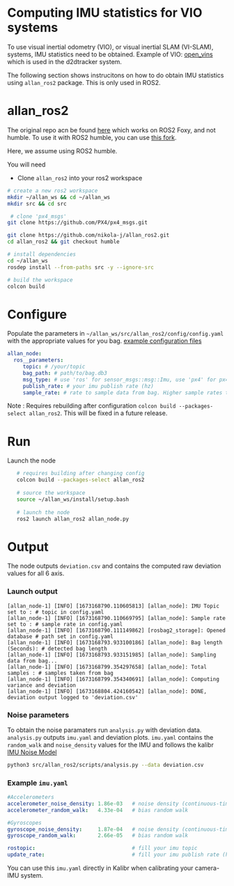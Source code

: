 # Computing IMU statistics for VIO systems
To use visual inertial odometry (VIO), or visual inertial SLAM (VI-SLAM), systems, IMU statistics need to be obtained.
Example of VIO: [open_vins](https://github.com/rpng/open_vins) which is used in the d2dtracker system.

The following section shows instrucitons on how to do obtain IMU statistics using `allan_ros2` package. This is only used in ROS2.

# allan_ros2
The original repo acn be found [here](https://github.com/CruxDevStuff/allan_ros2) which works  on ROS2 Foxy, and not humble.
To use it with ROS2 humble, you can use [this fork](https://github.com/nikola-j/allan_ros2/tree/humble).

Here, we assume using ROS2 humble.

You will need
* Clone `allan_ros2` into your ros2 workspace
```bash
# create a new ros2 workspace 
mkdir ~/allan_ws && cd ~/allan_ws
mkdir src && cd src

 # clone 'px4_msgs' 
git clone https://github.com/PX4/px4_msgs.git

git clone https://github.com/nikola-j/allan_ros2.git
cd allan_ros2 && git checkout humble

# install dependencies
cd ~/allan_ws
rosdep install --from-paths src -y --ignore-src

# build the workspace
colcon build 
```
# Configure
Populate the parameters in ```~/allan_ws/src/allan_ros2/config/config.yaml``` with the appropriate values for you bag. [example configuration files](https://github.com/CruxDevStuff/allan_ros2_dev/tree/main/config)
```yaml
allan_node:
  ros__parameters:
     topic: # /your/topic 
     bag_path: # path/to/bag.db3
     msg_type: # use 'ros' for sensor_msgs::msg::Imu, use 'px4' for px4_msgs::msg::VehicleImuStatus
     publish_rate: # your imu publish rate (hz) 
     sample_rate: # rate to sample data from bag. Higher sample rates take longer to compute 
```
Note : Requires rebuilding after configuration ```colcon build --packages-select allan_ros2```. This will be fixed in a future release.

# Run 
Launch the node 
```bash
   # requires building after changing config
   colcon build --packages-select allan_ros2
   
   # source the workspace 
   source ~/allan_ws/install/setup.bash
   
   # launch the node 
   ros2 launch allan_ros2 allan_node.py
```
# Output 
The node outputs ```deviation.csv``` and contains the computed raw deviation values for all 6 axis. 

### Launch output
```
[allan_node-1] [INFO] [1673168790.110605813] [allan_node]: IMU Topic set to : # topic in config.yaml
[allan_node-1] [INFO] [1673168790.110669795] [allan_node]: Sample rate set to : # sample rate in config.yaml
[allan_node-1] [INFO] [1673168790.111149862] [rosbag2_storage]: Opened database # path set in config.yaml
[allan_node-1] [INFO] [1673168793.933100186] [allan_node]: Bag length (Seconds): # detected bag length 
[allan_node-1] [INFO] [1673168793.933151985] [allan_node]: Sampling data from bag...
[allan_node-1] [INFO] [1673168799.354297658] [allan_node]: Total samples : # samples taken from bag 
[allan_node-1] [INFO] [1673168799.354340691] [allan_node]: Computing variance and deviation
[allan_node-1] [INFO] [1673168804.424160542] [allan_node]: DONE, deviation output logged to 'deviation.csv'
```

### Noise parameters
To obtain the noise paramaters run ```analysis.py``` with deviation data. 
```analysis.py``` outputs ```imu.yaml``` and deviation plots. ```imu.yaml``` contains the ```random_walk``` and ```noise_density``` values for the IMU and follows the kalibr [IMU Noise Model](https://github.com/ethz-asl/kalibr/wiki/IMU-Noise-Model) 
```bash
python3 src/allan_ros2/scripts/analysis.py --data deviation.csv
```
### Example ```imu.yaml```
```yaml
#Accelerometers
accelerometer_noise_density: 1.86e-03   # noise density (continuous-time)
accelerometer_random_walk:   4.33e-04   # bias random walk

#Gyroscopes
gyroscope_noise_density:     1.87e-04   # noise density (continuous-time)
gyroscope_random_walk:       2.66e-05   # bias random walk

rostopic:                               # fill your imu topic
update_rate:                            # fill your imu publish rate (hz)
```

You can use this `imu.yaml` directly in Kalibr when calibrating your camera-IMU system.